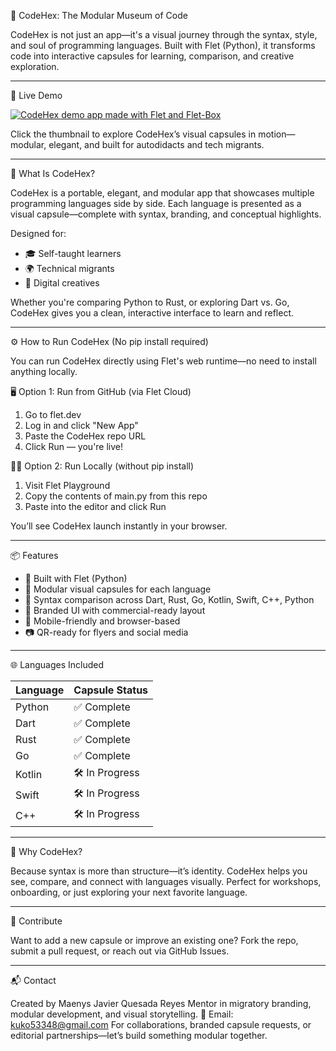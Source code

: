 🚀 CodeHex: The Modular Museum of Code

CodeHex is not just an app—it's a visual journey through the syntax, style, and soul of programming languages. Built with Flet (Python), it transforms code into interactive capsules for learning, comparison, and creative exploration.

---

🎥 Live Demo

[![CodeHex demo app made with Flet and Flet-Box](https://img.youtube.com/vi/0L6UOqMB-_o/0.jpg)](https://youtu.be/0L6UOqMB-_o?si=ufi87l0K3_xT1u1j)

Click the thumbnail to explore CodeHex’s visual capsules in motion—modular, elegant, and built for autodidacts and tech migrants.

---

🧩 What Is CodeHex?

CodeHex is a portable, elegant, and modular app that showcases multiple programming languages side by side. Each language is presented as a visual capsule—complete with syntax, branding, and conceptual highlights.

Designed for: 
- 🎓 Self-taught learners 
- 🌍 Technical migrants 
- 🎨 Digital creatives 

Whether you're comparing Python to Rust, or exploring Dart vs. Go, CodeHex gives you a clean, interactive interface to learn and reflect.

---

⚙️ How to Run CodeHex (No pip install required)

You can run CodeHex directly using Flet's web runtime—no need to install anything locally.

🖥️ Option 1: Run from GitHub (via Flet Cloud)

1. Go to flet.dev 
2. Log in and click "New App" 
3. Paste the CodeHex repo URL 
4. Click Run — you're live!

🧑‍💻 Option 2: Run Locally (without pip install)

1. Visit Flet Playground 
2. Copy the contents of main.py from this repo 
3. Paste into the editor and click Run

You’ll see CodeHex launch instantly in your browser.

---

📦 Features

- 🐍 Built with Flet (Python) 
- 🧩 Modular visual capsules for each language 
- 🔁 Syntax comparison across Dart, Rust, Go, Kotlin, Swift, C++, Python 
- 🎨 Branded UI with commercial-ready layout 
- 📱 Mobile-friendly and browser-based 
- 📷 QR-ready for flyers and social media 

---

🌐 Languages Included

| Language | Capsule Status |
|----------|----------------|
| Python   | ✅ Complete     |
| Dart     | ✅ Complete     |
| Rust     | ✅ Complete     |
| Go       | ✅ Complete     |
| Kotlin   | 🛠️ In Progress |
| Swift    | 🛠️ In Progress |
| C++      | 🛠️ In Progress |

---

📣 Why CodeHex?

Because syntax is more than structure—it’s identity. 
CodeHex helps you see, compare, and connect with languages visually. 
Perfect for workshops, onboarding, or just exploring your next favorite language.

---

🤝 Contribute

Want to add a new capsule or improve an existing one? 
Fork the repo, submit a pull request, or reach out via GitHub Issues.

---

📬 Contact

Created by Maenys Javier Quesada Reyes 
Mentor in migratory branding, modular development, and visual storytelling. 
📧 Email: kuko53348@gmail.com 
For collaborations, branded capsule requests, or editorial partnerships—let’s build something modular together.

